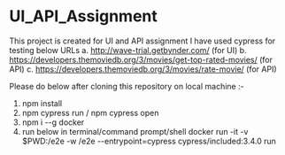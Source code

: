 # UI_API_Assignment

This project is created for UI and API assignment 
I have used cypress for testing below URLs
a. http://wave-trial.getbynder.com/ (for UI)
b. https://developers.themoviedb.org/3/movies/get-top-rated-movies/ (for API)
c. https://developers.themoviedb.org/3/movies/rate-movie/ (for API)

Please do below after cloning this repository on local machine :-
1. npm install 
2. npm cypress run / npm cypress open
3. npm i --g docker
4. run below in terminal/command prompt/shell
docker run -it -v $PWD:/e2e -w /e2e --entrypoint=cypress cypress/included:3.4.0 run

